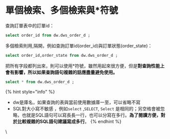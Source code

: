 # 單個檢索、多個檢索與\*符號

查詢訂單表中的訂單id：

```sql
select order_id from dw.dws_order_d ;
```



多個檢索則用,隔開，例如查詢訂單id(order\_id)與訂單狀態(order\_state)：

```sql
select order_id,order_state from dw.dws_order_d ;
```



把所有字段都列出來，則可以使用\*符號，雖然用起來很方便，但是**對查詢性能上會有影響，所以如果查詢語句複雜的話應盡量避免使用。**

```sql
select * from dw.dws_order_d ;
```



{% hint style="info" %}
* dw是庫名，如果查詢的表與當前使用數據庫一至，可以省略不寫
* SQL對大小寫不敏感 ，例如`select` ,`SELECT`, `Select` 是相同的；另空格會被忽略，也就是SQL語句可以寫長長一行，也可以分寫在多行。**為了閱讀方便，對於比較複雜的SQL語句建議寫成多行**。
{% endhint %}



\
